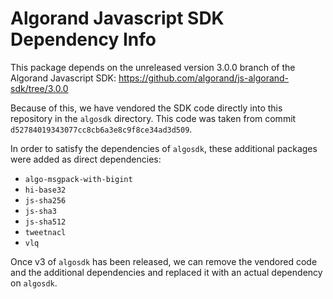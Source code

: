 # Algorand Javascript SDK Dependency Info

This package depends on the unreleased version 3.0.0 branch of the Algorand Javascript SDK: https://github.com/algorand/js-algorand-sdk/tree/3.0.0

Because of this, we have vendored the SDK code directly into this repository in the `algosdk` directory. This code was taken from commit `d52784019343077cc8cb6a3e8c9f8ce34ad3d509`.

In order to satisfy the dependencies of `algosdk`, these additional packages were added as direct dependencies:

- `algo-msgpack-with-bigint`
- `hi-base32`
- `js-sha256`
- `js-sha3`
- `js-sha512`
- `tweetnacl`
- `vlq`

Once v3 of `algosdk` has been released, we can remove the vendored code and the additional dependencies and replaced it with an actual dependency on `algosdk`.
